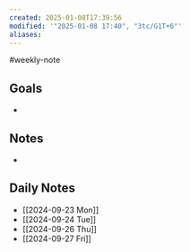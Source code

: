 ```yaml
---
created: 2025-01-08T17:39:56
modified: '"2025-01-08 17:40", "3tc/G1T+6"'
aliases: 
---
```

#weekly-note
## Goals
- 

## Notes
- 

## Daily Notes
- [[2024-09-23 Mon]]
- [[2024-09-24 Tue]]
- [[2024-09-26 Thu]]
- [[2024-09-27 Fri]]

